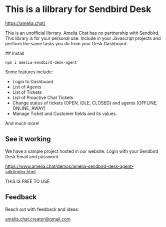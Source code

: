 # This is a lilbrary for Sendbird Desk

https://amelia.chat/


This is an unofficial librrary. Amelia Chat has no partnership with Sendbird. This library is for your personal use. Include in your Javascript projects and perform the same tasks you do from your Desk Dashboard. 

## Install

```
npm i amelia-sendbird-desk-agent
```

Some features include:

* Login to Dashboard
* List of Agents
* List of Tickets
* List of Proactive Chat Tickets
* Change status of tickets (OPEN, IDLE, CLOSED) and agents (OFFLINE, ONLINE, AWAY)
* Manage Ticket and Customer fields and its values.


And much more!


## See it working 

We have a sample project hosted in our website.
Login with your Sendbird Desk Email and password.

https://www.amelia.chat/demos/amelia-sendbird-desk-agent-sdk/index.html

THIS IS FREE TO USE.

## Feedback

Reach out with feedback and ideas:

amelia.chat.creator@gmail.com


